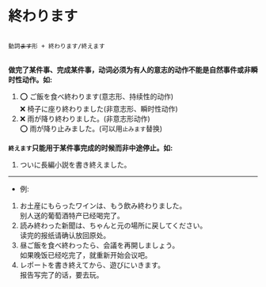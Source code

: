 # 終わります
<pre>
<code>
動詞<del>ます</del>形 + 終わります/終えます
</code>
</pre>
**做完了某件事、完成某件事，动词必须为有人的意志的动作不能是自然事件或非瞬时性动作。如:**  
1. ⭕️ ご飯を食べ終わります(意志形、持续性的动作)  
❌ 椅子に座り終わりました(非意志形、瞬时性动作)  
2. ❌ 雨が降り終わりました。(非意志形动作)  
⭕️ 雨が降り止みました。(可以用`止みます`替换)  

**`終えます`只能用于某件事完成的时候而非中途停止。如:**  
1. ついに長編小説を書き終えました。  
****
* 例:  
1. お土産にもらったワインは、もう飲み終わりました。  
别人送的葡萄酒特产已经喝完了。
2. 読み終わった新聞は、ちゃんと元の場所に戻してください。  
读完的报纸请确认放回原处。
3. 昼ご飯を食べ終わったら、会議を再開しましょう。  
如果晚饭已经吃完了，就重新开始会议吧。  
4. レポートを書き終えてから、遊びにいきます。  
报告写完了的话，要去玩。  